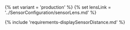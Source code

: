 {% set variant = 'production' %}
{% set lensLink = '../SensorConfiguration/sensorLens.md' %}

{% include 'requirements-displaySensorDistance.md' %}